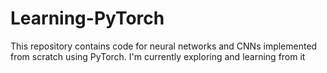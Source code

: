 # Learning-PyTorch
This repository contains code for neural networks and CNNs implemented from scratch using PyTorch. I'm currently exploring and learning from it
